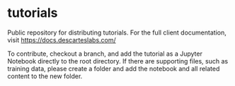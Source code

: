 # tutorials
Public repository for distributing tutorials. For the full client documentation, visit https://docs.descarteslabs.com/

To contribute, checkout a branch, and add the tutorial as a Jupyter Notebook directly to the root directory. If there are supporting files, such as training data, please create a folder and add the notebook and all related content to the new folder. 
